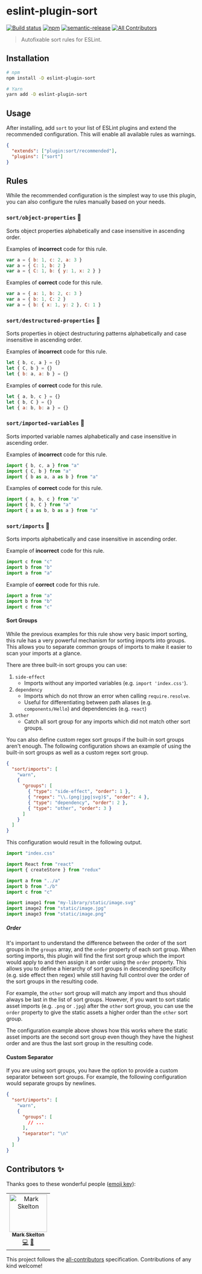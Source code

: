 # eslint-plugin-sort

[![Build status](https://github.com/mskelton/eslint-plugin-sort/workflows/Build/badge.svg)](https://github.com/mskelton/eslint-plugin-sort/actions)
[![npm](https://img.shields.io/npm/v/eslint-plugin-sort)](https://www.npmjs.com/package/eslint-plugin-sort)
[![semantic-release](https://img.shields.io/badge/%20%20%F0%9F%93%A6%F0%9F%9A%80-semantic--release-e10079.svg)](https://github.com/semantic-release/semantic-release)
[![All Contributors](https://img.shields.io/badge/all_contributors-1-orange.svg)](#contributors)

> Autofixable sort rules for ESLint.

## Installation

```sh
# npm
npm install -D eslint-plugin-sort

# Yarn
yarn add -D eslint-plugin-sort
```

## Usage

After installing, add `sort` to your list of ESLint plugins and extend the recommended configuration. This will enable all available rules as warnings.

```json
{
  "extends": ["plugin:sort/recommended"],
  "plugins": ["sort"]
}
```

## Rules

While the recommended configuration is the simplest way to use this plugin, you can also configure the rules manually based on your needs.

### `sort/object-properties` 🔧

Sorts object properties alphabetically and case insensitive in ascending order.

Examples of **incorrect** code for this rule.

```js
var a = { b: 1, c: 2, a: 3 }
var a = { C: 1, b: 2 }
var a = { C: 1, b: { y: 1, x: 2 } }
```

Examples of **correct** code for this rule.

```js
var a = { a: 1, b: 2, c: 3 }
var a = { b: 1, C: 2 }
var a = { b: { x: 1, y: 2 }, C: 1 }
```

### `sort/destructured-properties` 🔧

Sorts properties in object destructuring patterns alphabetically and case insensitive in ascending order.

Examples of **incorrect** code for this rule.

```js
let { b, c, a } = {}
let { C, b } = {}
let { b: a, a: b } = {}
```

Examples of **correct** code for this rule.

```js
let { a, b, c } = {}
let { b, C } = {}
let { a: b, b: a } = {}
```

### `sort/imported-variables` 🔧

Sorts imported variable names alphabetically and case insensitive in ascending order.

Examples of **incorrect** code for this rule.

```js
import { b, c, a } from "a"
import { C, b } from "a"
import { b as a, a as b } from "a"
```

Examples of **correct** code for this rule.

```js
import { a, b, c } from "a"
import { b, C } from "a"
import { a as b, b as a } from "a"
```

### `sort/imports` 🔧

Sorts imports alphabetically and case insensitive in ascending order.

Example of **incorrect** code for this rule.

```js
import c from "c"
import b from "b"
import a from "a"
```

Example of **correct** code for this rule.

```js
import a from "a"
import b from "b"
import c from "c"
```

#### Sort Groups

While the previous examples for this rule show very basic import sorting, this rule has a very powerful mechanism for sorting imports into groups. This allows you to separate common groups of imports to make it easier to scan your imports at a glance.

There are three built-in sort groups you can use:

1. `side-effect`
   - Imports without any imported variables (e.g. `import 'index.css'`).
1. `dependency`
   - Imports which do not throw an error when calling `require.resolve`.
   - Useful for differentiating between path aliases (e.g. `components/Hello`) and dependencies (e.g. `react`)
1. `other`
   - Catch all sort group for any imports which did not match other sort groups.

You can also define custom regex sort groups if the built-in sort groups aren't enough. The following configuration shows an example of using the built-in sort groups as well as a custom regex sort group.

```json
{
  "sort/imports": [
    "warn",
    {
      "groups": [
        { "type": "side-effect", "order": 1 },
        { "regex": "\\.(png|jpg|svg)$", "order": 4 },
        { "type": "dependency", "order": 2 },
        { "type": "other", "order": 3 }
      ]
    }
  ]
}
```

This configuration would result in the following output.

```js
import "index.css"

import React from "react"
import { createStore } from "redux"

import a from "../a"
import b from "./b"
import c from "c"

import image1 from "my-library/static/image.svg"
import image2 from "static/image.jpg"
import image3 from "static/image.png"
```

##### Order

It's important to understand the difference between the order of the sort groups in the `groups` array, and the `order` property of each sort group. When sorting imports, this plugin will find the first sort group which the import would apply to and then assign it an order using the `order` property. This allows you to define a hierarchy of sort groups in descending specificity (e.g. side effect then regex) while still having full control over the order of the sort groups in the resulting code.

For example, the `other` sort group will match any import and thus should always be last in the list of sort groups. However, if you want to sort static asset imports (e.g. `.png` or `.jpg`) after the `other` sort group, you can use the `order` property to give the static assets a higher order than the `other` sort group.

The configuration example above shows how this works where the static asset imports are the second sort group even though they have the highest order and are thus the last sort group in the resulting code.

#### Custom Separator

If you are using sort groups, you have the option to provide a custom separator between sort groups. For example, the following configuration would separate groups by newlines.

```json
{
  "sort/imports": [
    "warn",
    {
      "groups": [
        // ...
      ],
      "separator": "\n"
    }
  ]
}
```

## Contributors ✨

Thanks goes to these wonderful people ([emoji key](https://allcontributors.org/docs/en/emoji-key)):

<!-- ALL-CONTRIBUTORS-LIST:START - Do not remove or modify this section -->
<!-- prettier-ignore-start -->
<!-- markdownlint-disable -->
<table>
  <tr>
    <td align="center"><a href="https://github.com/mskelton"><img src="https://avatars3.githubusercontent.com/u/25914066?v=4" width="100px;" alt="Mark Skelton"/><br /><sub><b>Mark Skelton</b></sub></a><br /><a href="https://github.com/mskelton/eslint-plugin-sort/commits?author=mskelton" title="Code">💻</a> <a href="https://github.com/mskelton/eslint-plugin-sort/commits?author=mskelton" title="Documentation">📖</a></td>
  </tr>
</table>

<!-- markdownlint-enable -->
<!-- prettier-ignore-end -->

<!-- ALL-CONTRIBUTORS-LIST:END -->

This project follows the [all-contributors](https://github.com/all-contributors/all-contributors) specification. Contributions of any kind welcome!
